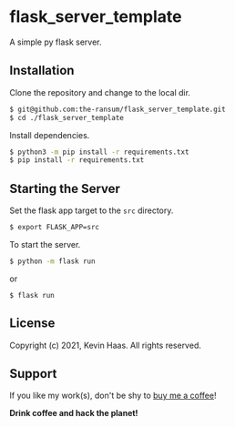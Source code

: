 # flask_server_template

A simple py flask server.


## Installation

Clone the repository and change to the local dir.
```bash
$ git@github.com:the-ransum/flask_server_template.git
$ cd ./flask_server_template
```

Install dependencies.
```bash
$ python3 -m pip install -r requirements.txt
$ pip install -r requirements.txt
```


## Starting the Server 
Set the flask app target to the `src` directory.
```bash
$ export FLASK_APP=src
```

To start the server.
```bash
$ python -m flask run
```

or 
```
$ flask run
```


## License

Copyright (c) 2021, Kevin Haas. All rights reserved.


## Support

If you like my work(s), don't be shy to [buy me a coffee](https://www.buymeacoffee.com/kevinhaas)!

__Drink coffee and hack the planet!__
